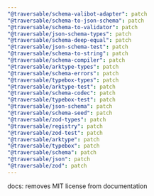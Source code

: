 ```yaml
---
"@traversable/schema-valibot-adapter": patch
"@traversable/schema-to-json-schema": patch
"@traversable/schema-to-validator": patch
"@traversable/json-schema-types": patch
"@traversable/schema-deep-equal": patch
"@traversable/json-schema-test": patch
"@traversable/schema-to-string": patch
"@traversable/schema-compiler": patch
"@traversable/arktype-types": patch
"@traversable/schema-errors": patch
"@traversable/typebox-types": patch
"@traversable/arktype-test": patch
"@traversable/schema-codec": patch
"@traversable/typebox-test": patch
"@traversable/json-schema": patch
"@traversable/schema-seed": patch
"@traversable/zod-types": patch
"@traversable/registry": patch
"@traversable/zod-test": patch
"@traversable/arktype": patch
"@traversable/typebox": patch
"@traversable/schema": patch
"@traversable/json": patch
"@traversable/zod": patch
---
```


docs: removes MIT license from documentation
